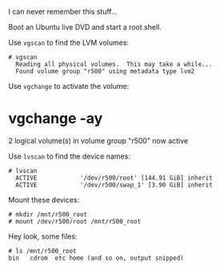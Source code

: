 I can never remember this stuff...

Boot an Ubuntu live DVD and start a root shell.

Use ```vgscan``` to find the LVM volumes:

    # vgscan
      Reading all physical volumes.  This may take a while...
      Found volume group "r500" using metadata type lvm2

Use ```vgchange``` to activate the volume:

# vgchange -ay
  2 logical volume(s) in volume group "r500" now active

Use ```lvscan``` to find the device names:

    # lvscan
      ACTIVE            '/dev/r500/root' [144.91 GiB] inherit
      ACTIVE            '/dev/r500/swap_1' [3.90 GiB] inherit

Mount these devices:

    # mkdir /mnt/r500_root
    # mount /dev/r500/root /mnt/r500_root

Hey look, some files:

    # ls /mnt/r500_root
    bin   cdrom  etc home (and so on, output snipped)

